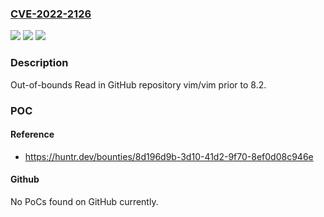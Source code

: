 ### [CVE-2022-2126](https://cve.mitre.org/cgi-bin/cvename.cgi?name=CVE-2022-2126)
![](https://img.shields.io/static/v1?label=Product&message=vim%2Fvim&color=blue)
![](https://img.shields.io/static/v1?label=Version&message=%3C%208.2%20&color=brighgreen)
![](https://img.shields.io/static/v1?label=Vulnerability&message=CWE-125%20Out-of-bounds%20Read&color=brighgreen)

### Description

Out-of-bounds Read in GitHub repository vim/vim prior to 8.2.

### POC

#### Reference
- https://huntr.dev/bounties/8d196d9b-3d10-41d2-9f70-8ef0d08c946e

#### Github
No PoCs found on GitHub currently.

